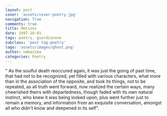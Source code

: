 ```yaml
---
layout: post
cover: 'assets/cover-poetry.jpg'
navigation: True
comments: true
title: Motions
date: 1997-10-01
tags: poetry, guardianone
subclass: 'post tag-poetry'
logo: 'assets/images/ghost.png'
author: nmbazima
categories: Poetry
---
```

" As the soulful death reoccured again, it was just the going of past time, that had not to be recognized, yet filled with various characters, what more than in the association of the opposite, and took its things, not to be repeated, as all truth went forward, now realized the certain ways, many cheerished theirs with departedness, though faded with its own natural instinct, who knew it was being looked upon, plus went further just to remain a memory, and information from an exquisite conversation, amongst all who didn't know and deepened in its self".